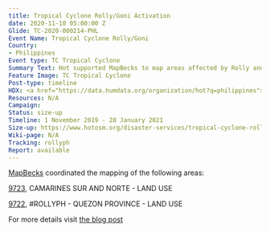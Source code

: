 ```yaml
---
title: Tropical Cyclone Rolly/Goni Activation
date: 2020-11-10 05:00:00 Z
Glide: TC-2020-000214-PHL
Event Name: Tropical Cyclone Rolly/Goni
Country:
- Philippines
Event type: TC Tropical Cyclone
Summary Text: Hot supported MapBecks to map areas affected by Rolly and Ulysses
Feature Image: TC Tropical Cyclone
Post-type: timeline
HDX: <a href="https://data.humdata.org/organization/hot?q=philippines">Philippines</a>
Resources: N/A
Campaign: 
Status: size-up
Timeline: 1 November 2019 - 28 January 2021
Size-up: https://www.hotosm.org/disaster-services/tropical-cyclone-rolly-slash-goni-size-up/
Wiki-page: N/A
Tracking: rollyph
Report: available
---
```


<a href="https://wiki.openstreetmap.org/wiki/MapBeks">MapBecks</a> coordinated the mapping of the following areas:

<a href="https://tasks.hotosm.org/projects/9723">9723</a>, CAMARINES SUR AND NORTE - LAND USE

<a href="https://tasks.hotosm.org/projects/9722">9722</a>, #ROLLYPH - QUEZON PROVINCE - LAND USE

For more details visit <a href="https://www.mapbeks.org/post/mapbeks-full-support-in-ty-rolly-mapping-operations">the blog post</a>